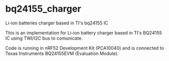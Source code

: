 # bq24155_charger
Li-ion batteries charger based in TI's bq24155 IC 

This is an implementation for Li-ion battery charger based in TI's BQ24155 IC using TWI/I2C bus to comunicate.

Code is running in nRF52 Development Kit (PCA10040) and is connected to Texas Instruments BQ24155EVM (Evaluation Module).
